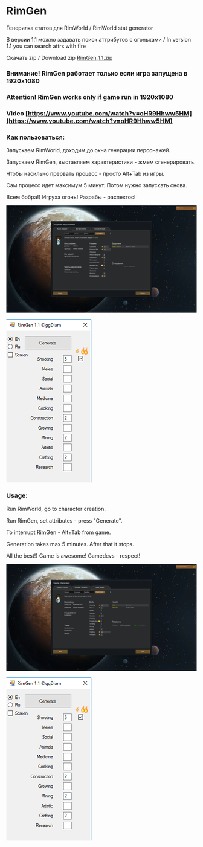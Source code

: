 # RimGen
Генерилка статов для RimWorld / RimWorld stat generator

В версии 1.1 можно задавать поиск аттрибутов с огоньками / In version 1.1 you can search attrs with fire

Скачать zip / Download zip
[RimGen_1.1.zip](http://bit.ly/2n02RN3)

### Внимание! RimGen работает только если игра запущена в 1920x1080
### Attention! RimGen works only if game run in 1920x1080

### Video [https://www.youtube.com/watch?v=oHR9Hhww5HM](https://www.youtube.com/watch?v=oHR9Hhww5HM) 

### Как пользоваться:

Запускаем RimWorld, доходим до окна генерации персонажей.

Запускаем RimGen, выставляем характеристики - жмем сгенерировать.

Чтобы насильно прервать процесс - просто Alt+Tab из игры.

Сам процесс идет максимум 5 минут. Потом нужно запускать снова.

Всем бобра!) Игруха огонь! Разрабы - распектос!

![RimWorld Screenshot](https://github.com/ggdiam/RimGen/blob/master/rim_gen_Shooting-10__17.01.2017_13.51.07.png?raw=true)

![RimGen Screenshot](https://github.com/ggdiam/RimGen/blob/master/RimGen_1.1.png?raw=true)


### Usage:

Run RimWorld, go to character creation.

Run RimGen, set attributes - press "Generate".

To interrupt RimGen - Alt+Tab from game.

Generation takes max 5 minutes. After that it stops.

All the best!) Game is awesome! Gamedevs - respect!

![RimWorld Screenshot](https://github.com/ggdiam/RimGen/blob/master/rim_gen_Shooting-10_Crafting-10__18.01.2017_14.54.39.png?raw=true)

![RimGen Screenshot](https://github.com/ggdiam/RimGen/blob/master/RimGen_1.1.png?raw=true)
